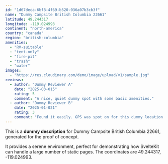 ```yaml
---
id: "1d67deca-6bf8-4f69-b520-036a07b3cb3f"
name: "Dummy Campsite British Columbia 22661"
latitude: 49.244317
longitude: -119.024993
continent: "north-america"
country: "canada"
region: "british-columbia"
amenities:
  - "RV-suitable"
  - "tent-only"
  - "fire-pit"
  - "trash"
  - "water"
images:
  - "https://res.cloudinary.com/demo/image/upload/v1/sample.jpg"
reviews:
  - author: "Dummy Reviewer A"
    date: "2025-03-015"
    rating: 5
    comment: "A nice, quiet dummy spot with some basic amenities."
  - author: "Dummy Reviewer B"
    date: "2025-01-021"
    rating: 3
    comment: "Found it easily. GPS was spot on for this dummy location."
---
```


This is a **dummy description** for Dummy Campsite British Columbia 22661, generated for the proof of concept.

It provides a serene environment, perfect for demonstrating how SvelteKit can handle a large number of static pages. The coordinates are 49.244317, -119.024993.
